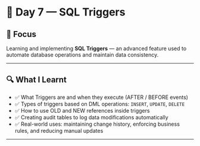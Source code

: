 # 📅 Day 7 — SQL Triggers  

## 🎯 Focus  
Learning and implementing **SQL Triggers** — an advanced feature used to automate database operations and maintain data consistency.

---

## 🔍 What I Learnt  
- ✅ What Triggers are and when they execute (AFTER / BEFORE events)  
- ✅ Types of triggers based on DML operations: `INSERT`, `UPDATE`, `DELETE`  
- ✅ How to use OLD and NEW references inside triggers  
- ✅ Creating audit tables to log data modifications automatically  
- ✅ Real-world uses: maintaining change history, enforcing business rules, and reducing manual updates  

---

